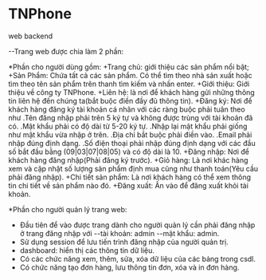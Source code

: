 # TNPhone
web backend


--Trang web được chia làm 2 phần:

*Phần cho người dùng gồm:
  +Trang chủ: giới thiệu các sản phẩm nổi bật;
  +Sản Phẩm: Chứa tất cả các sản phẩm. Có thể tìm theo nhà sản xuất hoặc tìm theo tên sản phẩm trên thanh tìm kiếm và nhấn enter.
  +Giới thiệu: Giới thiệu về công ty TNPhone.
  +Liên hệ: là nơi để khách hàng gửi những thông tin liên hệ đến chúng ta(bắt buộc điền đầy đủ thông tin).
  +Đăng ký: Nơi để khách hàng đăng ký tài khoản cá nhân với các ràng buộc phải tuân theo như
      .Tên đăng nhập phải trên 5 ký tự và không được trùng với tài khoản đã có.
      .Mật khẩu phải có độ dài từ 5-20 ký tự.
      .Nhập lại mật khẩu phải giống như mật khẩu vừa nhập ở trên.
      .Địa chỉ bắt buộc phải điền vào.
      .Email phải nhập đúng định dạng.
      .Số điện thoại phải nhập đúng định dạng với các đầu số bắt đầu bằng (09|03|07|08|05) và có độ dài là 10.
  +Đăng nhập: Nơi để khách hàng đăng nhập(Phải đăng ký trước).
  +Giỏ hàng: Là nơi khác hàng xem và cập nhật số lượng sản phẩm định mua cũng như thanh toán(Yêu cầu phải đăng nhập).
  +Chi tiết sản phẩm: Là nơi khách hàng có thể xem thông tin chi tiết về sản phẩm nào đó.
  +Đăng xuất: Ấn vào để đăng xuất khỏi tài khoản.
  
*Phần cho người quản lý trang web:
- Đầu tiên để vào được trang dành cho người quản lý cần phải đăng nhập ở trang đăng nhập với --tài khoản: admin --mật khẩu: admin.
- Sử dụng session để lưu tiến trình đăng nhập của người quản trị.
- dashboard: hiển thị các thông tin dữ liệu.
- Có các chức năng xem, thêm, sửa, xóa dữ liệu của các bảng trong csdl.
- Có chức năng tạo đơn hàng, lưu thông tin đơn, xóa và in đơn hàng.
